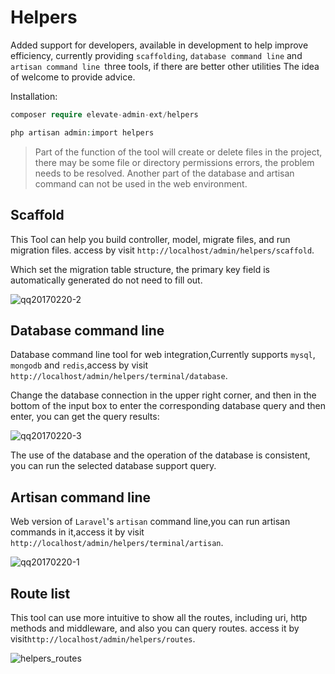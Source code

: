 # Helpers

Added support for developers, available in development to help improve efficiency, currently providing `scaffolding`, `database command line` and `artisan command line `three tools, if there are better other utilities The idea of welcome to provide advice.

Installation:
```php
composer require elevate-admin-ext/helpers

php artisan admin:import helpers
```

> Part of the function of the tool will create or delete files in the project, there may be some file or directory permissions errors, the problem needs to be resolved.
> Another part of the database and artisan command can not be used in the web environment.
    
## Scaffold

This Tool can help you build controller, model, migrate files, and run migration files.
access by visit `http://localhost/admin/helpers/scaffold`.

Which set the migration table structure, the primary key field is automatically generated do not need to fill out.

![qq20170220-2](https://cloud.githubusercontent.com/assets/1479100/23147949/cbf03e84-f81d-11e6-82b7-d7929c3033a0.png)

## Database command line

Database command line tool for web integration,Currently supports `mysql`,` mongodb` and `redis`,access by visit `http://localhost/admin/helpers/terminal/database`.

Change the database connection in the upper right corner, and then in the bottom of the input box to enter the corresponding database query and then enter, you can get the query results:

![qq20170220-3](https://cloud.githubusercontent.com/assets/1479100/23147951/ce08e5d6-f81d-11e6-8b20-605e8cd06167.png)

The use of the database and the operation of the database is consistent, you can run the selected database support query.

## Artisan command line

Web version of `Laravel`'s `artisan` command line,you can run artisan commands in it,access it by visit `http://localhost/admin/helpers/terminal/artisan`.

![qq20170220-1](https://cloud.githubusercontent.com/assets/1479100/23147963/da8a5d30-f81d-11e6-97b9-239eea900ad3.png)


## Route list

This tool can use more intuitive to show all the routes, including uri, http methods and middleware, and also you can query routes. access it by visit`http://localhost/admin/helpers/routes`.

![helpers_routes](https://user-images.githubusercontent.com/1479100/30899066-e8bdd5ca-a390-11e7-809d-4ceccd0da27f.png)